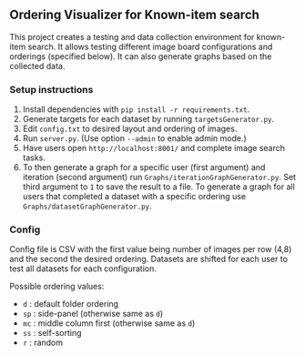 ## Ordering Visualizer for Known-item search

This project creates a testing and data collection environment for known-item search. It allows testing different image board configurations and orderings (specified below). It can also generate graphs based on the collected data.

### Setup instructions

1) Install dependencies with `pip install -r requirements.txt`.
2) Generate targets for each dataset by running `targetsGenerator.py`.
3) Edit `config.txt` to desired layout and ordering of images.
4) Run `server.py`. (Use option `--admin` to enable admin mode.)
5) Have users open `http://localhost:8001/` and complete image search tasks.
6) To then generate a graph for a specific user (first argument) and iteration (second argument) run `Graphs/iterationGraphGenerator.py`. Set third argument to `1` to save the result to a file. To generate a graph for all users that completed a dataset with a specific ordering use `Graphs/datasetGraphGenerator.py`.

### Config

Config file is CSV with the first value being number of images per row (4,8) and the second the desired ordering. Datasets are shifted for each user to test all datasets for each configuration.

Possible ordering values:
- `d` : default folder ordering
- `sp` : side-panel (otherwise same as `d`)
- `mc` : middle column first (otherwise same as `d`)
- `ss` : self-sorting
- `r` : random